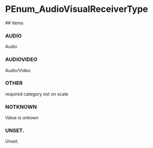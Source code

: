 # PEnum_AudioVisualReceiverType

<!-- end of definition -->## Items

### AUDIO
Audio

### AUDIOVIDEO
Audio/Video

### OTHER
required category not on scale

### NOTKNOWN
Value is unkown

### UNSET.
Unset.
